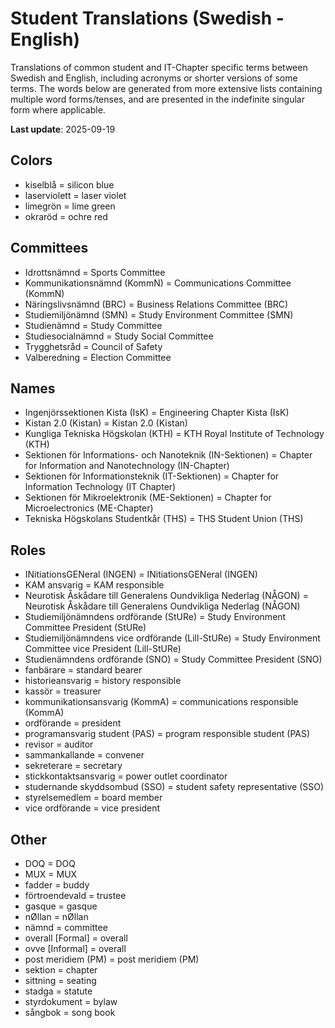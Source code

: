 # Student Translations (Swedish - English)

Translations of common student and IT-Chapter specific terms between
Swedish and English, including acronyms or shorter versions of some terms.
The words below are generated from more extensive lists containing multiple word
forms/tenses, and are presented in the indefinite singular form where applicable.

**Last update**: 2025-09-19

## Colors

- kiselblå = silicon blue
- laserviolett = laser violet
- limegrön = lime green
- okraröd = ochre red

## Committees

- Idrottsnämnd = Sports Committee
- Kommunikationsnämnd (KommN) = Communications Committee (KommN)
- Näringslivsnämnd (BRC) = Business Relations Committee (BRC)
- Studiemiljönämnd (SMN) = Study Environment Committee (SMN)
- Studienämnd = Study Committee
- Studiesocialnämnd = Study Social Committee
- Trygghetsråd = Council of Safety
- Valberedning = Election Committee

## Names

- Ingenjörssektionen Kista (IsK) = Engineering Chapter Kista (IsK)
- Kistan 2.0 (Kistan) = Kistan 2.0 (Kistan)
- Kungliga Tekniska Högskolan (KTH) = KTH Royal Institute of Technology (KTH)
- Sektionen för Informations- och Nanoteknik (IN-Sektionen) = Chapter for Information and Nanotechnology (IN-Chapter)
- Sektionen för Informationsteknik (IT-Sektionen) = Chapter for Information Technology (IT Chapter)
- Sektionen för Mikroelektronik (ME-Sektionen) = Chapter for Microelectronics (ME-Chapter)
- Tekniska Högskolans Studentkår (THS) = THS Student Union (THS)

## Roles

- INitiationsGENeral (INGEN) = INitiationsGENeral (INGEN)
- KAM ansvarig = KAM responsible
- Neurotisk Åskådare till Generalens Oundvikliga Nederlag (NÅGON) = Neurotisk Åskådare till Generalens Oundvikliga Nederlag (NÅGON)
- Studiemiljönämndens ordförande (StURe) = Study Environment Committee President (StURe)
- Studiemiljönämndens vice ordförande (Lill-StURe) = Study Environment Committee vice President (Lill-StURe)
- Studienämndens ordförande (SNO) = Study Committee President (SNO)
- fanbärare = standard bearer
- historieansvarig = history responsible
- kassör = treasurer
- kommunikationsansvarig (KommA) = communications responsible (KommA)
- ordförande = president
- programansvarig student (PAS) = program responsible student (PAS)
- revisor = auditor
- sammankallande = convener
- sekreterare = secretary
- stickkontaktsansvarig = power outlet coordinator
- studernande skyddsombud (SSO) = student safety representative (SSO)
- styrelsemedlem = board member
- vice ordförande = vice president

## Other

- DOQ = DOQ
- MUX = MUX
- fadder = buddy
- förtroendevald = trustee
- gasque = gasque
- nØllan = nØllan
- nämnd = committee
- overall [Formal] = overall
- ovve [Informal] = overall
- post meridiem (PM) = post meridiem (PM)
- sektion = chapter
- sittning = seating
- stadga = statute
- styrdokument = bylaw
- sångbok = song book

